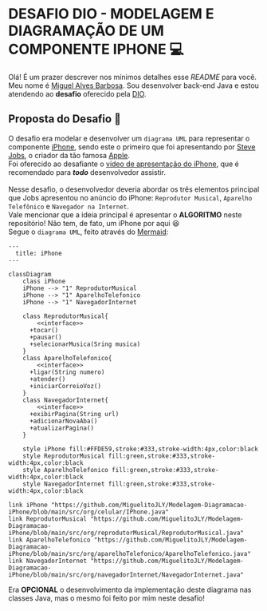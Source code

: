 # DESAFIO DIO - MODELAGEM E DIAGRAMAÇÃO DE UM COMPONENTE IPHONE 💻

Olá! É um prazer descrever nos mínimos detalhes esse *README* para você. Meu nome é [Miguel Alves Barbosa](https://github.com/MiguelitoJLY). Sou desenvolver back-end Java e estou atendendo ao **desafio** oferecido pela [DIO](https://www.dio.me/).

## Proposta do Desafio 🎯

O desafio era modelar e desenvolver um `diagrama UML` para representar o componente [iPhone](https://www.apple.com/br/iphone/), sendo este o primeiro que foi apresentando por [Steve Jobs](https://www.ebiografia.com/steve_jobs/), o criador da tão famosa [Apple](https://www.apple.com/).
<br>
Foi oferecido ao desafiante o [vídeo de apresentação do iPhone](https://www.youtube.com/watch?v=9ou608QQRq8&t=3163s&ab_channel=TuchilaRino), que é recomendado para ***todo*** desenvolvedor assistir.
<br><br>
Nesse desafio, o desenvolvedor deveria abordar os três elementos principal que Jobs apresentou no anúncio do iPhone: `Reprodutor Musical`, `Aparelho Telefônico` e `Navegador na Internet`.<br>
Vale mencionar que a ideia principal é apresentar o **ALGORITMO** neste repositório! Não tem, de fato, um iPhone por aqui 😆 <br>
Segue o `diagrama UML`, feito através do [Mermaid](https://mermaid.js.org/):

```mermaid
---
  title: iPhone
---

classDiagram
    class iPhone
    iPhone --> "1" ReprodutorMusical
    iPhone --> "1" AparelhoTelefonico
    iPhone --> "1" NavegadorInternet
    
    class ReprodutorMusical{
        <<interface>>
      +tocar()
      +pausar()
      +selecionarMusica(Sring musica)
    }
    class AparelhoTelefonico{
        <<interface>>
      +ligar(String numero)
      +atender()
      +iniciarCorreioVoz()
    }
    class NavegadorInternet{
        <<interface>>
      +exibirPagina(String url)
      +adicionarNovaAba()
      +atualizarPagina()
    }

    style iPhone fill:#FFDE59,stroke:#333,stroke-width:4px,color:black
    style ReprodutorMusical fill:green,stroke:#333,stroke-width:4px,color:black
    style AparelhoTelefonico fill:green,stroke:#333,stroke-width:4px,color:black
    style NavegadorInternet fill:green,stroke:#333,stroke-width:4px,color:black

link iPhone "https://github.com/MiguelitoJLY/Modelagem-Diagramacao-iPhone/blob/main/src/org/celular/IPhone.java"
link ReprodutorMusical "https://github.com/MiguelitoJLY/Modelagem-Diagramacao-iPhone/blob/main/src/org/reprodutorMusical/ReprodutorMusical.java"
link AparelhoTelefonico "https://github.com/MiguelitoJLY/Modelagem-Diagramacao-iPhone/blob/main/src/org/aparelhoTelefonico/AparelhoTelefonico.java"
link NavegadorInternet "https://github.com/MiguelitoJLY/Modelagem-Diagramacao-iPhone/blob/main/src/org/navegadorInternet/NavegadorInternet.java"
```

Era **OPCIONAL** o desenvolvimento da implementação deste diagrama nas classes Java, mas o mesmo foi feito por mim neste desafio!
